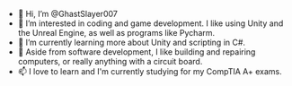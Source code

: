 - 👋 Hi, I’m @GhastSlayer007
- 👀 I’m interested in coding and game development. I like using Unity and the Unreal Engine, as well as programs like Pycharm.
- 🌱 I’m currently learning more about Unity and scripting in C#.
- 💞️ Aside from software development, I like building and repairing computers, or really anything with a circuit board.
- 📫 I love to learn and I'm currently studying for my CompTIA A+ exams.

<!---
GhastSlayer007/GhastSlayer007 is a ✨ special ✨ repository because its `README.md` (this file) appears on your GitHub profile.
You can click the Preview link to take a look at your changes.
--->
